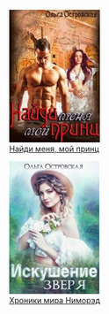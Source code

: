 ![](Найди%20меня,%20мой%20принц.jpg)  
[Найди меня, мой принц](Найди%20меня,%20мой%20принц.md)

![](Хроники%20мира%20Ниморэд.jpg)  
[Хроники мира Ниморэд](Хроники%20мира%20Ниморэд.md)
